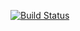 [![Build Status](https://travis-ci.com/JULIELab/julielab-maven-aether-utilities.svg?branch=master)](https://travis-ci.com/JULIELab/julielab-maven-aether-utilities)

